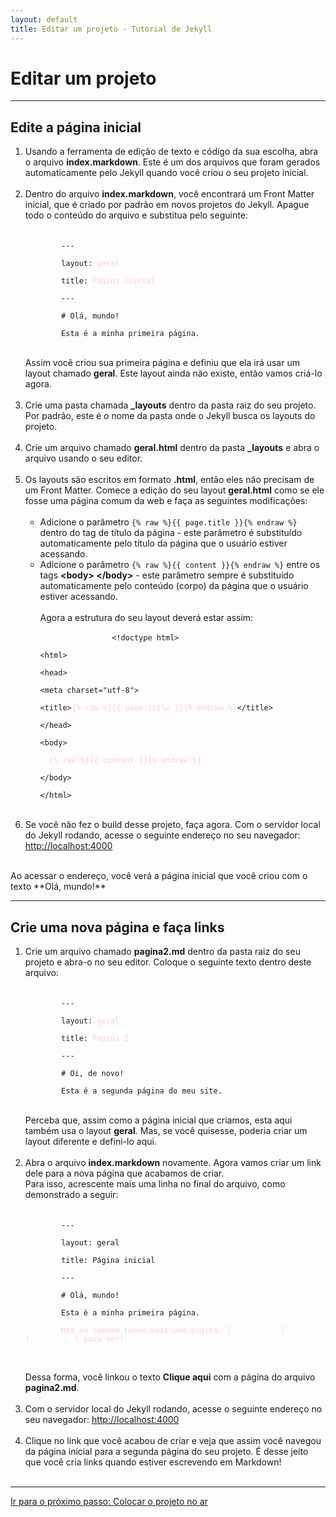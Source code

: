 ```yaml
---
layout: default
title: Editar um projeto - Tutorial de Jekyll
---
```

# Editar um projeto

---

## Edite a página inicial

<ol>
    <li>
        Usando a ferramenta de edição de texto e código da sua escolha, abra o arquivo <b>index.markdown</b>. Este é um dos arquivos que foram gerados automaticamente pelo Jekyll quando você criou o seu projeto inicial.<br /><br />
    </li>
    <li>
        Dentro do arquivo <b>index.markdown</b>, você encontrará um Front Matter inicial, que é criado por padrão em novos projetos do Jekyll. Apague todo o conteúdo do arquivo e substitua pelo seguinte:
        <br /><br />
        <code>
        ---<br />
        layout: <span style="color: #FFCCE1;">geral</span><br />
        title: <span style="color: #FFCCE1;">Página inicial</span><br />
        ---<br />
        # Olá, mundo!<br />
        Esta é a minha primeira página.
        </code>
        <br /><br />
        Assim você criou sua primeira página e definiu que ela irá usar um layout chamado <b>geral</b>. Este layout ainda não existe, então vamos criá-lo agora.
        <br /><br />
    </li>
    <li>
        Crie uma pasta chamada <b>_layouts</b> dentro da pasta raiz do seu projeto. Por padrão, este é o nome da pasta onde o Jekyll busca os layouts do projeto.
        <br /><br />
    </li>
    <li>
        Crie um arquivo chamado <b>geral.html</b> dentro da pasta <b>_layouts</b> e abra o arquivo usando o seu editor.
        <br /><br />
    </li>
    <li>
        Os layouts são escritos em formato <b>.html</b>, então eles não precisam de um Front Matter. Comece a edição do seu layout <b>geral.html</b> como se ele fosse uma página comum da web e faça as seguintes modificações:
        <br /><br />
        <ul>
            <li>
                Adicione o parâmetro <code>{% raw %}{{ page.title }}{% endraw %}</code> dentro do tag de título da página - este parâmetro é substituído automaticamente pelo título da página que o usuário estiver acessando.
            </li>
            <li>
                Adicione o parâmetro <code>{% raw %}{{ content }}{% endraw %}</code> entre os tags <b>&lt;body&gt; &lt;/body&gt;</b> - este parâmetro sempre é substituído automaticamente pelo conteúdo (corpo) da página que o usuário estiver acessando.
                <br /><br />Agora a estrutura do seu layout deverá estar assim:<br />
                <code>
                &lt;!doctype html&gt;
                <br />&lt;html&gt;
                <br />&lt;head&gt;
                <br />&lt;meta charset="utf-8"&gt;
                <br />&lt;title&gt;<span style="color: #FFCCE1;">{% raw %}{{ page.title }}{% endraw %}</span>&lt;/title&gt;
                <br />&lt;/head&gt;
                <br />&lt;body&gt;
                <br />&nbsp;&nbsp;<span style="color: #FFCCE1;">{% raw %}{{ content }}{% endraw %}</span>
                <br />&lt;/body&gt;
                <br />&lt;/html&gt;
                </code>
                <br /><br />
            </li>
        </ul>
    </li>
    <li>
        Se você não fez o build desse projeto, faça agora. Com o servidor local do Jekyll rodando, acesse o seguinte endereço no seu navegador: <a href="http://localhost:4000" target="_blank">http://localhost:4000</a>
        <br /><br />
    </li>
</ol>
Ao acessar o endereço, você verá a página inicial que você criou com o texto **Olá, mundo!**

---

## Crie uma nova página e faça links

<ol>
    <li>
        Crie um arquivo chamado <b>pagina2.md</b> dentro da pasta raiz do seu projeto e abra-o no seu editor. Coloque o seguinte texto dentro deste arquivo:<br /><br />
        <code>
        ---<br />
        layout: <span style="color: #FFCCE1;">geral</span><br />
        title: <span style="color: #FFCCE1;">Página 2</span><br />
        ---<br />
        # Oi, de novo!<br />
        Esta é a segunda página do meu site.
        </code><br /><br />
        Perceba que, assim como a página inicial que criamos, esta aqui também usa o layout <b>geral</b>. Mas, se você quisesse, poderia criar um layout diferente e defini-lo aqui.<br /><br />
    </li>
    <li>
        Abra o arquivo <b>index.markdown</b> novamente. Agora vamos criar um link dele para a nova página que acabamos de criar.<br />
        Para isso, acrescente mais uma linha no final do arquivo, como demonstrado a seguir:
        <br /><br />
        <code>
        ---<br />
        layout: geral<br />
        title: Página inicial<br />
        ---<br />
        # Olá, mundo!<br />
        Esta é a minha primeira página.<br />
        <span style="color: #FFCCE1;">Mas eu também tenho mais uma página. [<span style="color: #ffffff;">Clique aqui</span>](<span style="color: #ffffff;">pagina2.md</span>) para ver!</span><br />
        </code>
        <br /><br />
        Dessa forma, você linkou o texto <b>Clique aqui</b> com a página do arquivo <b>pagina2.md</b>.
        <br /><br />
    </li>
        <li>
        Com o servidor local do Jekyll rodando, acesse o seguinte endereço no seu navegador: <a href="http://localhost:4000" target="_blank">http://localhost:4000</a>
        <br /><br />
    </li>
        <li>
        Clique no link que você acabou de criar e veja que assim você navegou da página inicial para a segunda página do seu projeto. É desse jeito que você cria links quando estiver escrevendo em Markdown!
        <br /><br />
    </li>
</ol>

---

<a class="proximo-passo" href="publicar-projeto.html">Ir para o próximo passo: Colocar o projeto no ar</a>
